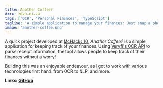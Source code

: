 ```yaml
---
title: Another Coffee?
date: 2023-01-29
tags: ['OCR', 'Personal Finances', 'TypeScript']
tagline: 'A simple application to manage your finances: Just snap a photo and go.'
image: 'another-coffee.png'
---
```


A quick project developed at [McHacks 10](https://www.mchacks.ca), _Another Coffee?_ is a simple
application for keeping track of your finances. Using [Veryfi's OCR API](https://www.veryfi.com) to parse
receipt information, the tool allows people to keep track of their finances without a worry!

Building this was an enjoyable endeavour, as I got to work with various technologies first hand, from OCR to
NLP, and more.

**Links: [GitHub](https://github.com/msohaill/another-coffee)**
